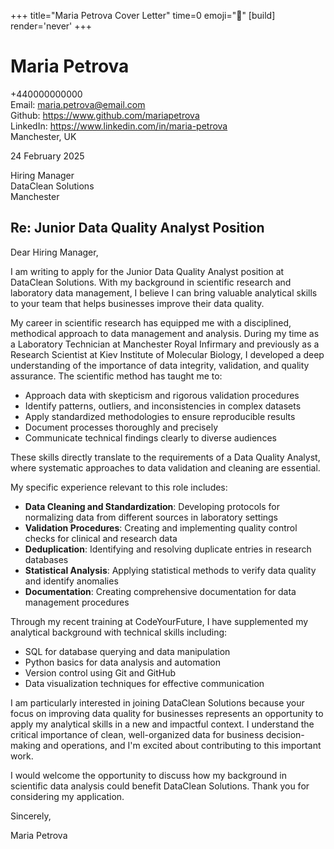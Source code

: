 +++
title="Maria Petrova Cover Letter" 
time=0 
emoji="📝" 
[build]
render='never'
+++

# Maria Petrova

+440000000000  
Email: maria.petrova@email.com  
Github: https://www.github.com/mariapetrova  
LinkedIn: https://www.linkedin.com/in/maria-petrova  
Manchester, UK

24 February 2025

Hiring Manager  
DataClean Solutions  
Manchester

## Re: Junior Data Quality Analyst Position

Dear Hiring Manager,

I am writing to apply for the Junior Data Quality Analyst position at DataClean Solutions. With my background in scientific research and laboratory data management, I believe I can bring valuable analytical skills to your team that helps businesses improve their data quality.

My career in scientific research has equipped me with a disciplined, methodical approach to data management and analysis. During my time as a Laboratory Technician at Manchester Royal Infirmary and previously as a Research Scientist at Kiev Institute of Molecular Biology, I developed a deep understanding of the importance of data integrity, validation, and quality assurance. The scientific method has taught me to:

- Approach data with skepticism and rigorous validation procedures
- Identify patterns, outliers, and inconsistencies in complex datasets
- Apply standardized methodologies to ensure reproducible results
- Document processes thoroughly and precisely
- Communicate technical findings clearly to diverse audiences

These skills directly translate to the requirements of a Data Quality Analyst, where systematic approaches to data validation and cleaning are essential.

My specific experience relevant to this role includes:

- **Data Cleaning and Standardization**: Developing protocols for normalizing data from different sources in laboratory settings
- **Validation Procedures**: Creating and implementing quality control checks for clinical and research data
- **Deduplication**: Identifying and resolving duplicate entries in research databases
- **Statistical Analysis**: Applying statistical methods to verify data quality and identify anomalies
- **Documentation**: Creating comprehensive documentation for data management procedures

Through my recent training at CodeYourFuture, I have supplemented my analytical background with technical skills including:

- SQL for database querying and data manipulation
- Python basics for data analysis and automation
- Version control using Git and GitHub
- Data visualization techniques for effective communication

I am particularly interested in joining DataClean Solutions because your focus on improving data quality for businesses represents an opportunity to apply my analytical skills in a new and impactful context. I understand the critical importance of clean, well-organized data for business decision-making and operations, and I'm excited about contributing to this important work.

I would welcome the opportunity to discuss how my background in scientific data analysis could benefit DataClean Solutions. Thank you for considering my application.

Sincerely,

Maria Petrova
